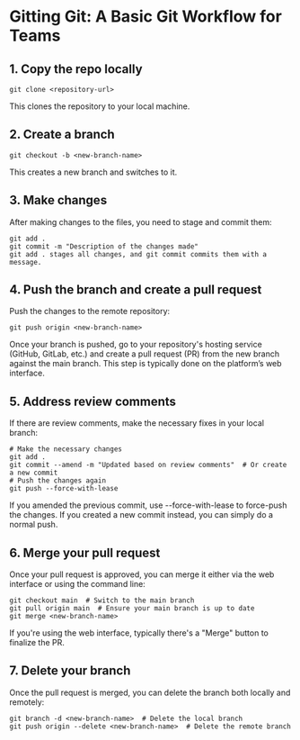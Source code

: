 # Gitting Git: A Basic Git Workflow for Teams

## 1. Copy the repo locally

```
git clone <repository-url>
```
This clones the repository to your local machine.

## 2. Create a branch

```
git checkout -b <new-branch-name>
```
This creates a new branch and switches to it.

## 3. Make changes
After making changes to the files, you need to stage and commit them:

```
git add .
git commit -m "Description of the changes made"
git add . stages all changes, and git commit commits them with a message.
```

## 4. Push the branch and create a pull request
Push the changes to the remote repository:

```
git push origin <new-branch-name>
```
Once your branch is pushed, go to your repository's hosting service (GitHub, GitLab, etc.) and create a pull request (PR) from the new branch against the main branch. This step is typically done on the platform’s web interface.

## 5. Address review comments
If there are review comments, make the necessary fixes in your local branch:

```
# Make the necessary changes
git add .
git commit --amend -m "Updated based on review comments"  # Or create a new commit
# Push the changes again
git push --force-with-lease
```

If you amended the previous commit, use --force-with-lease to force-push the changes. If you created a new commit instead, you can simply do a normal push.

## 6. Merge your pull request
Once your pull request is approved, you can merge it either via the web interface or using the command line:

```
git checkout main  # Switch to the main branch
git pull origin main  # Ensure your main branch is up to date
git merge <new-branch-name>
```

If you're using the web interface, typically there's a "Merge" button to finalize the PR.

## 7. Delete your branch
Once the pull request is merged, you can delete the branch both locally and remotely:

```
git branch -d <new-branch-name>  # Delete the local branch
git push origin --delete <new-branch-name>  # Delete the remote branch
```
